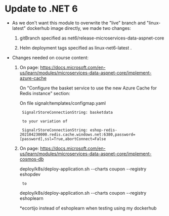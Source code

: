 # Update to .NET 6 


- As we don't want this module to overwrite the "live" branch and "linux-latest" dockerhub image directly, we made two changes:

    1. gitBranch specified as net6/release-microservices-data-aspnet-core

    2. Helm deployment tags specified as linux-net6-latest . 


- Changes needed on course content:

    1. On page: https://docs.microsoft.com/en-us/learn/modules/microservices-data-aspnet-core/implement-azure-cache

        On "Configure the basket service to use the new Azure Cache for Redis instance" section:

        On file signalr/templates/configmap.yaml

            SignalrStoreConnectionString: basketdata

            to your variation of

            SignalrStoreConnectionString: eshop-redis-202104230000.redis.cache.windows.net:6380,password=[password],ssl=True,abortConnect=False

    2. On page: https://docs.microsoft.com/en-us/learn/modules/microservices-data-aspnet-core/implement-cosmos-db

        deploy/k8s/deploy-application.sh --charts coupon --registry eshopdev

            to

        deploy/k8s/deploy-application.sh --charts coupon --registry eshoplearn

        *ecortijo instead of eshoplearn when testing using my dockerhub
            